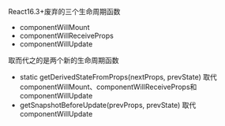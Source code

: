 React16.3+废弃的三个生命周期函数

- componentWillMount
- componentWillReceiveProps
- componentWillUpdate

取而代之的是两个新的生命周期函数

- static getDerivedStateFromProps(nextProps, prevState)  取代componentWillMount、componentWillReceiveProps和componentWillUpdate
- getSnapshotBeforeUpdate(prevProps, prevState) 取代componentWillUpdate

